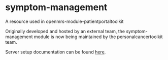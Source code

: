 # symptom-management
A resource used in openmrs-module-patientportaltoolkit

Originally developed and hosted by an external team, the symptom-management module is now being maintained by the personalcancertoolkit team.  

Server setup documentation can be found [here](0_meta/setup.md).